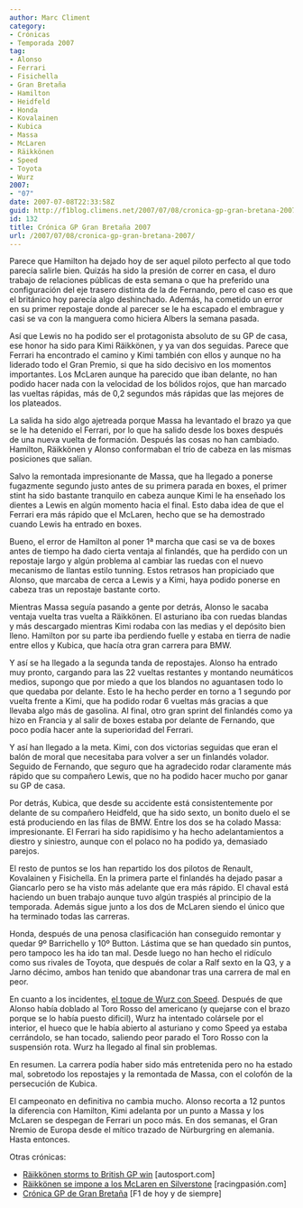 ```yaml
---
author: Marc Climent
category:
- Crónicas
- Temporada 2007
tag:
- Alonso
- Ferrari
- Fisichella
- Gran Bretaña
- Hamilton
- Heidfeld
- Honda
- Kovalainen
- Kubica
- Massa
- McLaren
- Räikkönen
- Speed
- Toyota
- Wurz
2007:
- "07"
date: 2007-07-08T22:33:58Z
guid: http://f1blog.climens.net/2007/07/08/cronica-gp-gran-bretana-2007/
id: 132
title: Crónica GP Gran Bretaña 2007
url: /2007/07/08/cronica-gp-gran-bretana-2007/
---
```


Parece que Hamilton ha dejado hoy de ser aquel piloto perfecto al que todo parecía salirle bien. Quizás ha sido la presión de correr en casa, el duro trabajo de relaciones públicas de esta semana o que ha preferido una configuración del eje trasero distinta de la de Fernando, pero el caso es que el británico hoy parecía algo deshinchado. Además, ha cometido un error en su primer repostaje donde al parecer se le ha escapado el embrague y casi se va con la manguera como hiciera Albers la semana pasada.

Así que Lewis no ha podido ser el protagonista absoluto de su GP de casa, ese honor ha sido para Kimi Räikkönen, y ya van dos seguidas. Parece que Ferrari ha encontrado el camino y Kimi también con ellos y aunque no ha liderado todo el Gran Premio, si que ha sido decisivo en los momentos importantes. Los McLaren aunque ha parecido que iban delante, no han podido hacer nada con la velocidad de los bólidos rojos, que han marcado las vueltas rápidas, más de 0,2 segundos más rápidas que las mejores de los plateados.

La salida ha sido algo ajetreada porque Massa ha levantado el brazo ya que se le ha detenido el Ferrari, por lo que ha salido desde los boxes después de una nueva vuelta de formación. Después las cosas no han cambiado. Hamilton, Räikkönen y Alonso conformaban el trío de cabeza en las mismas posiciones que salían.

Salvo la remontada impresionante de Massa, que ha llegado a ponerse fugazmente segundo justo antes de su primera parada en boxes, el primer stint ha sido bastante tranquilo en cabeza aunque Kimi le ha enseñado los dientes a Lewis en algún momento hacia el final. Esto daba idea de que el Ferrari era más rápido que el McLaren, hecho que se ha demostrado cuando Lewis ha entrado en boxes.

Bueno, el error de Hamilton al poner 1ª marcha que casi se va de boxes antes de tiempo ha dado cierta ventaja al finlandés, que ha perdido con un repostaje largo y algún problema al cambiar las ruedas con el nuevo mecanismo de llantas estilo tunning. Estos retrasos han propiciado que Alonso, que marcaba de cerca a Lewis y a Kimi, haya podido ponerse en cabeza tras un repostaje bastante corto.

Mientras Massa seguía pasando a gente por detrás, Alonso le sacaba ventaja vuelta tras vuelta a Räikkönen. El asturiano iba con ruedas blandas y más descargado mientras Kimi rodaba con las medias y el depósito bien lleno. Hamilton por su parte iba perdiendo fuelle y estaba en tierra de nadie entre ellos y Kubica, que hacía otra gran carrera para BMW.

Y así se ha llegado a la segunda tanda de repostajes. Alonso ha entrado muy pronto, cargando para las 22 vueltas restantes y montando neumáticos medios, supongo que por miedo a que los blandos no aguantasen todo lo que quedaba por delante. Esto le ha hecho perder en torno a 1 segundo por vuelta frente a Kimi, que ha podido rodar 6 vueltas más gracias a que llevaba algo más de gasolina. Al final, otro gran sprint del finlandés como ya hizo en Francia y al salir de boxes estaba por delante de Fernando, que poco podía hacer ante la superioridad del Ferrari.

Y así han llegado a la meta. Kimi, con dos victorias seguidas que eran el balón de moral que necesitaba para volver a ser un finlandés volador. Seguido de Fernando, que seguro que ha agradecido rodar claramente más rápido que su compañero Lewis, que no ha podido hacer mucho por ganar su GP de casa.

Por detrás, Kubica, que desde su accidente está consistentemente por delante de su compañero Heidfeld, que ha sido sexto, un bonito duelo el se está produciendo en las filas de BMW. Entre los dos se ha colado Massa: impresionante. El Ferrari ha sido rapidísimo y ha hecho adelantamientos a diestro y siniestro, aunque con el polaco no ha podido ya, demasiado parejos.

El resto de puntos se los han repartido los dos pilotos de Renault, Kovalainen y Fisichella. En la primera parte el finlandés ha dejado pasar a Giancarlo pero se ha visto más adelante que era más rápido. El chaval está haciendo un buen trabajo aunque tuvo algún traspiés al principio de la temporada. Además sigue junto a los dos de McLaren siendo el único que ha terminado todas las carreras.

Honda, después de una penosa clasificación han conseguido remontar y quedar 9º Barrichello y 10º Button. Lástima que se han quedado sin puntos, pero tampoco les ha ido tan mal. Desde luego no han hecho el ridículo como sus rivales de Toyota, que después de colar a Ralf sexto en la Q3, y a Jarno décimo, ambos han tenido que abandonar tras una carrera de mal en peor.

En cuanto a los incidentes, [el toque de Wurz con Speed](http://www.autosport.com/news/report.php/id/60630). Después de que Alonso había doblado al Toro Rosso del americano (y quejarse con el brazo porque se lo había puesto dificil), Wurz ha intentado colársele por el interior, el hueco que le había abierto al asturiano y como Speed ya estaba cerrándolo, se han tocado, saliendo peor parado el Toro Rosso con la suspensión rota. Wurz ha llegado al final sin problemas.

En resumen. La carrera podía haber sido más entretenida pero no ha estado mal, sobretodo los repostajes y la remontada de Massa, con el colofón de la persecución de Kubica.

El campeonato en definitiva no cambia mucho. Alonso recorta a 12 puntos la diferencia con Hamilton, Kimi adelanta por un punto a Massa y los McLaren se despegan de Ferrari un poco más. En dos semanas, el Gran Nremio de Europa desde el mítico trazado de Nürburgring en alemania. Hasta entonces.

Otras crónicas:

  * [Räikkönen storms to British GP win](http://www.autosport.com/news/report.php/id/60622) [autosport.com]
  * [Räikkönen se impone a los McLaren en Silverstone](https://www.motorpasion.com/formula1/raikkonen-se-impone-a-los-mclaren-en-silverstone) [racingpasión.com]
  * [Crónica GP de Gran Bretaña](http://f1dehoyydesiempre.blogspot.com/2007/07/crnica-gp-gran-bretaa.html) [F1 de hoy y de siempre]